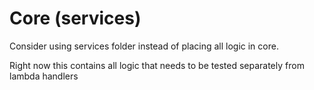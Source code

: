 # Core (services)

Consider using services folder instead of placing all logic in core.

Right now this contains all logic that needs to be tested separately from lambda handlers